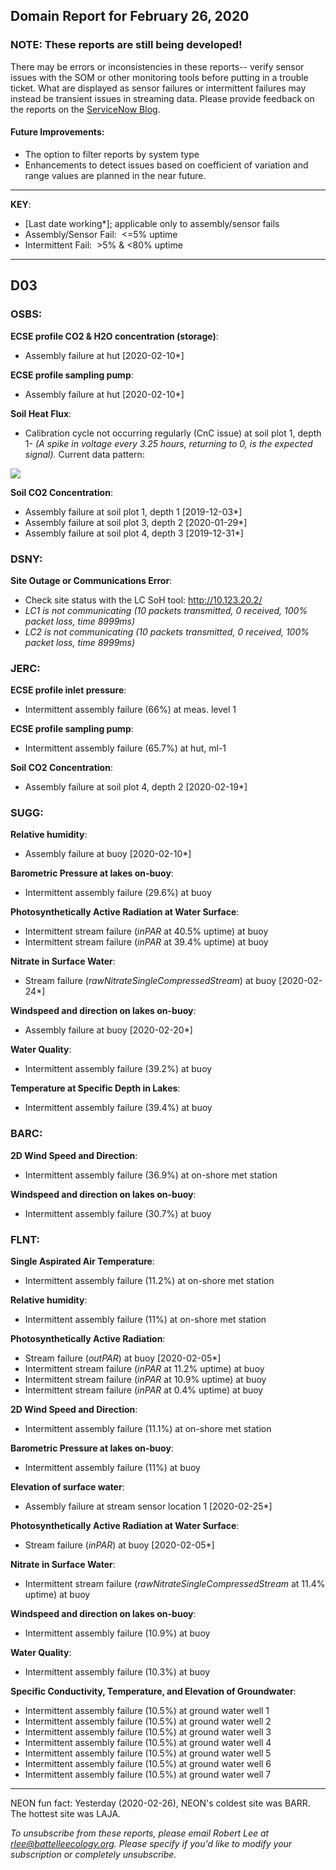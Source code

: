 ## Domain Report for February 26, 2020


### NOTE: These reports are still being developed!
There may be errors or inconsistencies in these reports-- verify sensor issues with the SOM or other monitoring tools before putting in a trouble ticket. What are displayed as sensor failures or intermittent failures may instead be transient issues in streaming data.
Please provide feedback on the reports on the [ServiceNow Blog](https://neon.service-now.com/community?id=community_blog&sys_id=9b4fbe8adbed734017ecf9041d9619be).

#### Future Improvements: 
 - The option to filter reports by system type 
 - Enhancements to detect issues based on coefficient of variation and range values are planned in the near future.

***

**KEY**:

 - [Last date working*]; applicable only to assembly/sensor fails
 - Assembly/Sensor Fail:&nbsp;&nbsp;<=5% uptime
 - Intermittent Fail:&nbsp;&nbsp;>5% & <80% uptime

***
## D03

### OSBS:

**ECSE profile CO2 & H2O concentration (storage)**:
 - Assembly failure at hut [2020-02-10*]

**ECSE profile sampling pump**:
 - Assembly failure at hut [2020-02-10*]

**Soil Heat Flux**:
 - Calibration cycle not occurring regularly (CnC issue) at soil plot 1, depth 1- _(A spike in voltage every 3.25 hours, returning to 0, is the expected signal)._ Current data pattern:

<img src="/scratch/SOM/rollingAnalysis/RptDp00/smartAlerts/imgs/NEON.D03.OSBS.DP0.00040.001.01800.001.501.000-2020-02-26.png">

**Soil CO2 Concentration**:
 - Assembly failure at soil plot 1, depth 1 [2019-12-03*]
 - Assembly failure at soil plot 3, depth 2 [2020-01-29*]
 - Assembly failure at soil plot 4, depth 3 [2019-12-31*]

### DSNY:

**Site Outage or Communications Error**:
 - Check site status with the LC SoH tool: http://10.123.20.2/
 - _LC1 is not communicating (10 packets transmitted, 0 received, 100% packet loss, time 8999ms)_
 - _LC2 is not communicating (10 packets transmitted, 0 received, 100% packet loss, time 8999ms)_

### JERC:

**ECSE profile inlet pressure**:
 - Intermittent assembly failure (66%) at meas. level 1

**ECSE profile sampling pump**:
 - Intermittent assembly failure (65.7%) at hut, ml-1

**Soil CO2 Concentration**:
 - Assembly failure at soil plot 4, depth 2 [2020-02-19*]

### SUGG:

**Relative humidity**:
 - Assembly failure at buoy [2020-02-10*]

**Barometric Pressure at lakes on-buoy**:
 - Intermittent assembly failure (29.6%) at buoy

**Photosynthetically Active Radiation at Water Surface**:
 - Intermittent stream failure (_inPAR_ at 40.5% uptime) at buoy
 - Intermittent stream failure (_inPAR_ at 39.4% uptime) at buoy

**Nitrate in Surface Water**:
 - Stream failure (_rawNitrateSingleCompressedStream_) at buoy [2020-02-24*]

**Windspeed and direction on lakes on-buoy**:
 - Assembly failure at buoy [2020-02-20*]

**Water Quality**:
 - Intermittent assembly failure (39.2%) at buoy

**Temperature at Specific Depth in Lakes**:
 - Intermittent assembly failure (39.4%) at buoy

### BARC:

**2D Wind Speed and Direction**:
 - Intermittent assembly failure (36.9%) at on-shore met station

**Windspeed and direction on lakes on-buoy**:
 - Intermittent assembly failure (30.7%) at buoy

### FLNT:

**Single Aspirated Air Temperature**:
 - Intermittent assembly failure (11.2%) at on-shore met station

**Relative humidity**:
 - Intermittent assembly failure (11%) at on-shore met station

**Photosynthetically Active Radiation**:
 - Stream failure (_outPAR_) at buoy [2020-02-05*]
 - Intermittent stream failure (_inPAR_ at 11.2% uptime) at buoy
 - Intermittent stream failure (_inPAR_ at 10.9% uptime) at buoy
 - Intermittent stream failure (_inPAR_ at 0.4% uptime) at buoy

**2D Wind Speed and Direction**:
 - Intermittent assembly failure (11.1%) at on-shore met station

**Barometric Pressure at lakes on-buoy**:
 - Intermittent assembly failure (11%) at buoy

**Elevation of surface water**:
 - Assembly failure at stream sensor location 1 [2020-02-25*]

**Photosynthetically Active Radiation at Water Surface**:
 - Stream failure (_inPAR_) at buoy [2020-02-05*]

**Nitrate in Surface Water**:
 - Intermittent stream failure (_rawNitrateSingleCompressedStream_ at 11.4% uptime) at buoy

**Windspeed and direction on lakes on-buoy**:
 - Intermittent assembly failure (10.9%) at buoy

**Water Quality**:
 - Intermittent assembly failure (10.3%) at buoy

**Specific Conductivity, Temperature, and Elevation of Groundwater**:
 - Intermittent assembly failure (10.5%) at ground water well 1
 - Intermittent assembly failure (10.5%) at ground water well 2
 - Intermittent assembly failure (10.5%) at ground water well 3
 - Intermittent assembly failure (10.5%) at ground water well 4
 - Intermittent assembly failure (10.5%) at ground water well 5
 - Intermittent assembly failure (10.5%) at ground water well 6
 - Intermittent assembly failure (10.5%) at ground water well 7

***
NEON fun fact: Yesterday (2020-02-26), NEON's coldest site was BARR. The hottest site was LAJA.

_To unsubscribe from these reports, please email Robert Lee at rlee@battelleecology.org. Please specify if you'd like to modify your subscription or completely unsubscribe._
